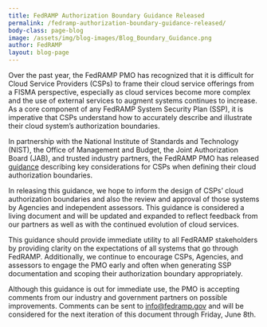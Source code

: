 ```yaml
---
title: FedRAMP Authorization Boundary Guidance Released 
permalink: /fedramp-authorization-boundary-guidance-released/
body-class: page-blog
image: /assets/img/blog-images/Blog_Boundary_Guidance.png
author: FedRAMP
layout: blog-page
---
```

Over the past year, the FedRAMP PMO has recognized that it is difficult for Cloud Service Providers (CSPs) to frame their cloud service offerings from a FISMA perspective, especially as cloud services become more complex and the use of external services to augment systems continues to increase. As a core component of any FedRAMP System Security Plan (SSP), it is imperative that CSPs understand how to accurately describe and illustrate their cloud system’s authorization boundaries.

In partnership with the National Institute of Standards and Technology (NIST), the Office of Management and Budget, the Joint Authorization Board (JAB), and trusted industry partners, the FedRAMP PMO has released <a href="{{site.baseurl}}/assets/resources/documents/CSP_A_FedRAMP_Authorization_Boundary_Guidance.pdf">guidance</a> describing key considerations for CSPs when defining their cloud authorization boundaries. 

In releasing this guidance, we hope to inform the design of CSPs’ cloud authorization boundaries and also the review and approval of those systems by Agencies and independent assessors. This guidance is considered a living document and will be updated and expanded to reflect feedback from our partners as well as with the continued evolution of cloud services. 

This guidance should provide immediate utility to all FedRAMP stakeholders by providing clarity on the expectations of all systems that go through FedRAMP. Additionally, we continue to encourage CSPs, Agencies, and assessors to engage the PMO early and often when generating SSP documentation and scoping their authorization boundary appropriately.

Although this guidance is out for immediate use, the PMO is accepting comments from our industry and government partners on possible improvements. Comments can be sent to info@fedramp.gov and will be considered for the next iteration of this document through Friday, June 8th. 
